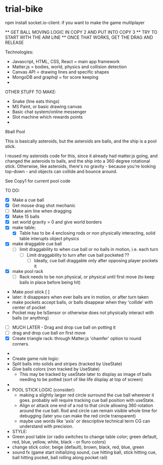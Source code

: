 # trial-bike

npm install socket.io-client: if you want to make the game multiplayer

** GET BALL MOVING LOGIC IN COPY 2 AND PUT INTO COPY 3
** TRY TO START WITH THE AIM LINE
** ONCE THAT WORKS, GET THE DRAG AND RELEASE


Technologies:
- Javascript, HTML, CSS, React = main app framework
- Matter.js = bodies, world, physics and collision detection 
- Canvas API = drawing lines and specific shapes
- MongoDB and graphql = for score keeping
- 

OTHER STUFF TO MAKE:
- Snake (line eats things)
- MS Paint, or basic drawing canvas
- Basic chat system/online messenger
- Slot machine which rewards points
- 

8ball Pool

This is basically asteroids, but the asteroids are balls, and the ship is a pool stick.

I reused my asteroids code for this, since it already had matter.js going, and changed the asteroids to balls, and the ship into a 360 degree rotational stick. Otherwise, like asteroids, there's no gravity - because you're looking top-down - and objects can collide and bounce around.



See Copy1 for current pool code


TO DO:
- [x] Make a cue ball
- [x] Get mouse drag shot mechanic
- [ ] Make aim line when dragging
- [x] Make 15 balls
- [x] set world gravity = 0 and give world borders
- [x] make table;
  - [x] Table has to be 4 enclosing rods or non physically interacting, solid table interupts object physics
- [x] make draggable cue ball
  - [ ] limit draggability to when cue ball or no balls in motion, i.e. each turn
    - [ ] Limit draggability to turn after cue ball pocketed ??
      - [ ] Ideally, cue ball draggable only after opposing player pockets it
- [x] make pool rack 
  - [ ] Rack needs to be non physical, or physical until first move (to keep balls in place before being hit)
- Make pool stick [ ]
- later: it disappears when ever balls are in motion, or after turn taken
- make pockets accept balls, or balls disappear when they 'collide' with center of pocket
- Pocket may be IsSensor or otherwise does not physically interact with balls (or anything)
-  [ ] MUCH LATER - Drag and drop cue ball on potting it
-  [ ] drag and drop cue ball on first move 
- [x] Create triangle rack: through Matter.js 'chamfer' option to round corners.
- 
- Create game rule logic:
- Split balls into solids and stripes (tracked by UseState)
- Give balls colors (non tracked by UseState)
  - This may be tracked by useState later to display as image of balls needing to be potted (sort of like life display at top of screen)
- 
-  POOL STICK LOGIC (consider):
   -  making a slightly larger red circle surround the cue ball wherever it goes. probably will require tracking cue ball position with useState. 
   -  Align or attack one end of a rod to that circle allowing 360 rotation around the cue ball. Rod and circle can remain visible whole time for debugging (later you can make the red circle transparent)
   -  maybe use words like 'axis' or descriptive technical term CG can understand with precision.
-  STYLE:
-  Green pool table (or radio switches to change table color; green default, red, blue, yellow, white, black - or fluro colors)
-  change stick color; beige (default), brown, black, red, blue, green
-  sound fx (game start initializing sound, cue hitting ball, stick hitting cue, ball hitting pocket, ball rolling along pocket rail)